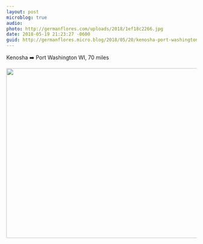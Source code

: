 ```yaml
---
layout: post
microblog: true
audio: 
photo: http://germanflores.com/uploads/2018/1ef18c2266.jpg
date: 2018-05-19 21:23:27 -0600
guid: http://germanflores.micro.blog/2018/05/20/kenosha-port-washington.html
---
```

Kenosha ➡️ Port Washington WI, 70 miles

<img src="http://germanflores.com/uploads/2018/1ef18c2266.jpg" width="600" height="450" />
